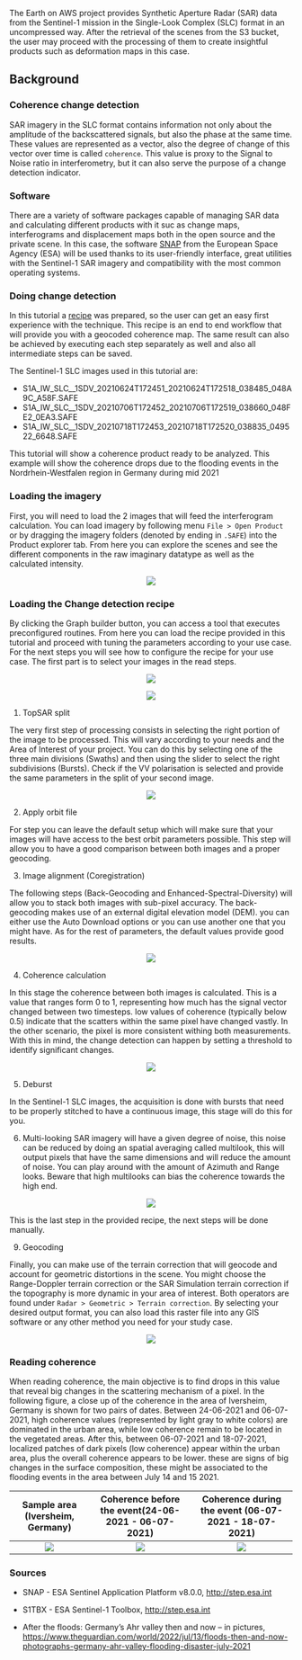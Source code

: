 The Earth on AWS project provides Synthetic Aperture Radar (SAR) data from the Sentinel-1 mission in the Single-Look Complex (SLC) format in an uncompressed way. After the retrieval of the scenes from the S3 bucket, the user may proceed with the processing of them to create insightful products such as deformation maps in this case.

## Background

### Coherence change detection

SAR imagery in the SLC format contains information not only about the amplitude of the backscattered signals, but also the phase at the same time. These values are represented as a vector, also the degree of change of this vector over time is called `coherence`. This value is proxy to the Signal to Noise ratio in interferometry, but it can also serve the purpose of a change detection indicator.

### Software
There are a variety of software packages capable of managing SAR data and calculating different products with it suc as change maps, interferograms and displacement maps both in the open source and the private scene. In this case, the software [SNAP](https://step.esa.int/main/download/snap-download/)  from the European Space Agency (ESA) will be used thanks to its user-friendly interface, great utilities with the Sentinel-1 SAR imagery and compatibility with the most common operating systems.

### Doing change detection
In this tutorial a [recipe](./recipes/Sentinel_1_Coherence_CD.xml) was prepared, so the user can get an easy first experience with the technique. This recipe is an end to end workflow that will provide you with a geocoded coherence map. The same result can also be achieved by executing each step separately as well and also all intermediate steps can be saved.

The Sentinel-1 SLC images used in this tutorial are:
- S1A_IW_SLC__1SDV_20210624T172451_20210624T172518_038485_048A9C_A58F.SAFE
- S1A_IW_SLC__1SDV_20210706T172452_20210706T172519_038660_048FE2_0EA3.SAFE
- S1A_IW_SLC__1SDV_20210718T172453_20210718T172520_038835_049522_6648.SAFE

This tutorial will show a coherence product ready to be analyzed. This example will show the coherence drops due to the flooding events in the Nordrhein-Westfalen region in Germany during mid 2021

### Loading the imagery
First, you will need to load the 2 images that will feed the interferogram calculation. You can load imagery by following menu `File > Open Product` or by dragging the imagery folders (denoted by ending in `.SAFE`) into the Product explorer tab. From here you can explore the scenes and see the different components in the raw imaginary datatype as well as the calculated intensity.

<p align="center">
<img src="./source/load_imagery_ccd.png">
</p>

### Loading the Change detection recipe
By clicking the Graph builder button, you can access a tool that executes preconfigured routines. From here you can load the recipe provided in this tutorial and proceed with tuning the parameters according to your use case. For the next steps you will see how to configure the recipe for your use case. The first part is to select your images in the read steps.

<p align="center">
<img src="./source/graph_viewer.png">
</p>

<p align="center">
<img src="./source/recipe_ccd.png">
</p>

1. TopSAR split

The very first step of processing consists in selecting the right portion of the image to be processed. This will vary according to your needs and the Area of Interest of your project. You can do this by selecting one of the three main divisions (Swaths) and then using the slider to select the right subdivisions (Bursts). Check if the VV polarisation is selected and provide the same parameters in the split of your second image. 

<p align="center">
<img src="./source/topsar_split_ccd.png">
</p>

2. Apply orbit file

For step you can leave the default setup which will make sure that your images will have access to the best orbit parameters possible. This step will allow you to have a good comparison between both images and a proper geocoding.

3. Image alignment (Coregistration)

The following steps (Back-Geocoding and Enhanced-Spectral-Diversity) will allow you to stack both images with sub-pixel accuracy. The back-geocoding makes use of an external digital elevation model (DEM). you can either use the Auto Download options or you can use another one that you might have. As for the rest of parameters, the default values provide good results.

<p align="center">
<img src="./source/back_geocoding.png">
</p>


4. Coherence calculation

In this stage the coherence between both images is calculated. This is a value that ranges form 0 to 1, representing how much has the signal vector changed between two timesteps. low values of coherence (typically below 0.5) indicate that the scatters within the same pixel have changed vastly. In the other scenario, the pixel is more consistent withing both measurements. With this in mind, the change detection can happen by setting a threshold to identify significant changes.

<p align="center">
<img src="./source/coherence.png">
</p>

5. Deburst

In the Sentinel-1 SLC images, the acquisition is done with bursts that need to be properly stitched to have a continuous image, this stage will do this for you. 


6. Multi-looking
SAR imagery will have a given degree of noise, this noise can be reduced by doing an spatial averaging called multilook, this will output pixels that have the same dimensions and will reduce the amount of noise. You can play around with the amount of Azimuth and Range looks. Beware that high multilooks can bias the coherence towards the high end.

<p align="center">
<img src="./source/multilook.png">
</p>

This is the last step in the provided recipe, the next steps will be done manually.

9. Geocoding

Finally, you can make use of the terrain correction that will geocode and account for geometric distortions in the scene. You might choose the Range-Doppler terrain correction or the SAR Simulation terrain correction if the topography is more dynamic in your area of interest. Both operators are found under `Radar > Geometric > Terrain correction`. By selecting your desired output format, you can also load this raster file into any GIS software or any other method you need for your study case.

<p align="center">
<img src="./source/geocoded_coherence.png">
</p>

### Reading coherence

When reading coherence, the main objective is to find drops in this value that reveal big changes in the scattering mechanism of a pixel. In the following figure, a close up of the coherence in the area of Iversheim, Germany is shown for two pairs of dates. Between 24-06-2021 and 06-07-2021, high coherence values (represented by light gray to white colors) are dominated in the urban area, while low coherence remain to be located in the vegetated areas. After this, between 06-07-2021 and 18-07-2021, localized patches of dark pixels (low coherence) appear within the urban area, plus the overall coherence appears to be lower. these are signs of big changes in the surface composition, these might be associated to the flooding events in the area between July 14 and 15 2021.

Sample area (Iversheim, Germany) | Coherence before the event(24-06-2021 - 06-07-2021) |  Coherence during the event (06-07-2021 - 18-07-2021)
:-------------------------------:|:---------------------------------------------------:|:--------------------------------:
![](./source/ccd_0.png)          |               ![](./source/ccd_1.png)               |      ![](./source/ccd_2.png) 

### Sources

- SNAP - ESA Sentinel Application Platform v8.0.0, http://step.esa.int

- S1TBX - ESA Sentinel-1 Toolbox, http://step.esa.int

- After the floods: Germany’s Ahr valley then and now – in pictures, https://www.theguardian.com/world/2022/jul/13/floods-then-and-now-photographs-germany-ahr-valley-flooding-disaster-july-2021